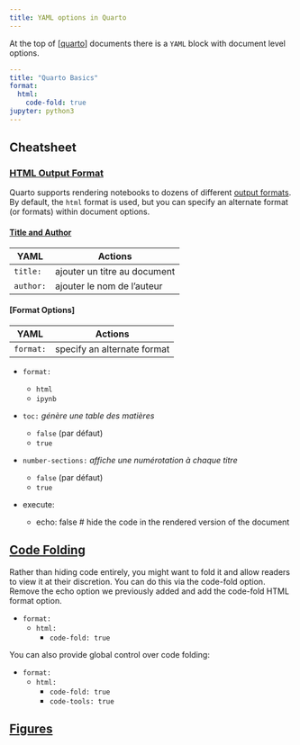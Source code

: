 ```yaml
---
title: YAML options in Quarto
---
```


At the top of [[quarto]] documents there is a `YAML` block with document level
options.

```yaml
---
title: "Quarto Basics"
format:
  html:
    code-fold: true
jupyter: python3
---
```

## Cheatsheet

### [HTML Output Format](https://quarto.org/docs/reference/formats/html.html#title-author)

Quarto supports rendering notebooks to dozens of different
[output formats](https://quarto.org/docs/output-formats/all-formats.html). By
default, the `html` format is used, but you can specify an alternate format (or
formats) within document options.

#### [Title and Author](https://quarto.org/docs/reference/formats/html.html#title-author)

| YAML      | Actions                      |
| --------- | ---------------------------- |
| `title:`  | ajouter un titre au document |
| `author:` | ajouter le nom de l’auteur   |

#### [Format Options]

| YAML      | Actions                     |
| --------- | --------------------------- |
| `format:` | specify an alternate format |

- `format:`
  - `html`
  - `ipynb`
- `toc:` _génère une table des matières_
  - `false` (par défaut)
  - `true`
- `number-sections:` _affiche une numérotation à chaque titre_

  - `false` (par défaut)
  - `true`

- execute:
  - echo: false # hide the code in the rendered version of the document

## [Code Folding](https://quarto.org/docs/get-started/computations/vscode.html#code-folding)

Rather than hiding code entirely, you might want to fold it and allow readers to
view it at their discretion. You can do this via the code-fold option. Remove
the echo option we previously added and add the code-fold HTML format option.

- `format:`
  - `html:`
    - `code-fold: true`

You can also provide global control over code folding:

- `format:`
  - `html:`
    - `code-fold: true`
    - `code-tools: true`

## [Figures](https://quarto.org/docs/get-started/computations/vscode.html#figures)

[//begin]: # "Autogenerated link references for markdown compatibility"
[quarto]: quarto.md "Quarto"
[//end]: # "Autogenerated link references"
